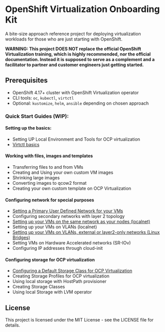 # OpenShift Virtualization Onboarding Kit

A bite-size approach reference project for deploying virtualization workloads for those who are just starting with OpenShift.

**WARNING: This project DOES NOT replace the official OpenShift Virtualization training, which is highly recommended, nor the official documentation. Instead it is supposed to serve as a complement and a facilitator to partner and customer engineers just getting started.**

## Prerequisites

- OpenShift 4.17+ cluster with OpenShift Virtualization operator
- CLI tools: `oc`, `kubectl`, `virtctl` 
- Optional: `kustomize`, `helm`, `ansible` depending on chosen approach

### Quick Start Guides (WIP):

#### Setting up the basics:

- Setting UP Local Environment and Tools for OCP virtualization
- [Virtctl basics](docs/tutorials/virtctl-basic-overview.md)

#### Working with files, images and templates

- Transferring files to and from VMs
- Creating and Using your own custom VM images
- Shrinking large images
- Converting images to qcow2 format
- Creating your own custom template on OCP Virtualization

#### Configuring network for special purposes

- [Setting a Primary User Defined Network for your VMs](docs/tutorials/layer2-primary-network-udn-configuration.md)
- Configuring secondary networks with layer 2 topology
- [Setting up your VMs on the same network as your nodes \(localnet\)](docs/tutorials/localnet-secondary-network-configuration.md)
- Setting up your VMs on VLANs (localnet)
- [Setting up your VMs on VLANs, external or layer2-only networks \(Linux Bridges\)](docs/tutorials/linux-bridge-secondary-network-configuration.md)
- Setting VMs on Hardware Accelerated networks (SR-IOv)
- Configuring IP addresses through cloud-init

#### Configuring storage for OCP virtualization

- [Configuring a Default Storage Class for OCP Virtualization](docs/tutorials/configure-default-storage-class.md)
- Creating Storage Profiles for OCP virtualization
- Using local storage with HostPath provisioner
- Creating Storage Classes
- Using local Storage with LVM operator

## License
This project is licensed under the MIT License - see the LICENSE file for details.
